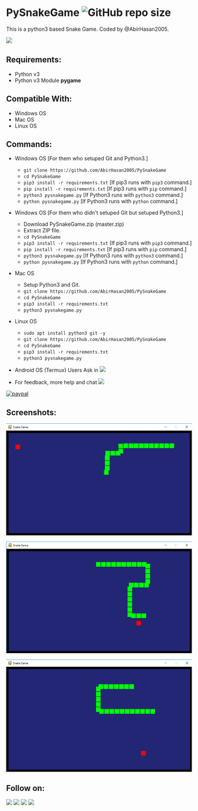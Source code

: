 # PySnakeGame ![GitHub repo size](https://img.shields.io/github/repo-size/AbirHasan2005/PySnakeGame?label=Repo%20Size)
This is a python3 based Snake Game. Coded by @AbirHasan2005.

<a href="https://t.me/linux_repo"><img src="https://img.shields.io/badge/Telegram-Join%20Telegram%20Group-blue"></a>

## Requirements:
- Python v3
- Python v3 Module **pygame**

## Compatible With:
- Windows OS
- Mac OS
- Linux OS

## Commands:
- Windows OS [For them who setuped Git and Python3.]
	- `git clone https://github.com/AbirHasan2005/PySnakeGame`
	- `cd PySnakeGame`
	- `pip3 install -r requirements.txt` [If pip3 runs with `pip3` command.]
	- `pip install -r requirements.txt` [If pip3 runs with `pip` command.]
	- `python3 pysnakegame.py` [If Python3 runs with `python3` command.]
	- `python pysnakegame.py` [If Python3 runs with `python` command.]

- Windows OS [For them who didn't setuped Git but setuped Python3.]
	- Download PySnakeGame.zip (master.zip)
	- Extract ZIP file.
	- `cd PySnakeGame`
	- `pip3 install -r requirements.txt` [If pip3 runs with `pip3` command.]
	- `pip install -r requirements.txt` [If pip3 runs with `pip` command.]
	- `python3 pysnakegame.py` [If Python3 runs with `python3` command.]
	- `python pysnakegame.py` [If Python3 runs with `python` command.]

- Mac OS
	- Setup Python3 and Git.
	- `git clone https://github.com/AbirHasan2005/PySnakeGame`
	- `cd PySnakeGame`
	- `pip3 install -r requirements.txt`
	- `python3 pysnakegame.py`

- Linux OS
	- `sudo apt install python3 git -y`
	- `git clone https://github.com/AbirHasan2005/PySnakeGame`
	- `cd PySnakeGame`
	- `pip3 install -r requirements.txt`
	- `python3 pysnakegame.py`

- Android OS (Termux) Users Ask in <a href="https://t.me/linux_repo"><img src="https://img.shields.io/badge/Telegram-Join%20Telegram%20Group-blue"></a>

- For feedback, more help and chat <a href="https://t.me/linux_repo"><img src="https://img.shields.io/badge/Telegram-Join%20Telegram%20Group-blue"></a>

[![paypal](https://www.paypalobjects.com/en_US/i/btn/btn_donateCC_LG.gif)](https://paypal.me/AbirHasan2005)


## Screenshots:

![Screeshot](https://github.com/AbirHasan2005/PySnakeGame/blob/master/cap1.png)

![Screeshot](https://github.com/AbirHasan2005/PySnakeGame/blob/master/cap2.png)

![Screeshot](https://github.com/AbirHasan2005/PySnakeGame/blob/master/cap3.png)


## Follow on:
<a href="https://github.com/AbirHasan2005"><img src="https://img.shields.io/badge/GitHub-Follow%20on%20GitHub-inactive"></a> <a href="https://twitter.com/AbirHasan2005"><img src="https://img.shields.io/badge/Twitter-Follow%20on%20Twitter-informational"></a> <a href="https://facebook.com/AbirHasan2005"><img src="https://img.shields.io/badge/Facebook-Follow%20on%20Facebook-blue"></a> <a href="https://instagram.com/AbirHasan2005"><img src="https://img.shields.io/badge/Instagram-Follow%20on%20Instagram-important"></a>

